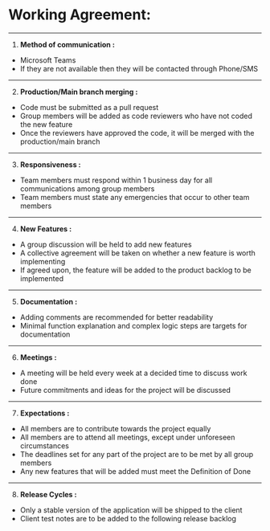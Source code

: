 # Working Agreement:
***
1. **Method of communication :**
  - Microsoft Teams
  - If they are not available then they will be contacted through Phone/SMS
***
2. **Production/Main branch merging :**
  - Code must be submitted as a pull request 
  - Group members will be added as code reviewers who have not coded the new feature
  - Once the reviewers have approved the code, it will be merged with the production/main branch
***
3. **Responsiveness :**
  - Team members must respond within 1 business day for all communications among group members
  - Team members must state any emergencies that occur to other team members
***
4. **New Features :**
  - A group discussion will be held to add new features
  - A collective agreement will be taken on whether a new feature is worth implementing
  - If agreed upon, the feature will be added to the product backlog to be implemented
***
5. **Documentation :**
  - Adding comments are recommended for better readability
  - Minimal function explanation and complex logic steps are targets for documentation 
***
6. **Meetings :**
  - A meeting will be held every week at a decided time to discuss work done
  - Future commitments and ideas for the project will be discussed
***
7. **Expectations :** 
  - All members are to contribute towards the project equally
  - All members are to attend all meetings, except under unforeseen circumstances
  - The deadlines set for any part of the project are to be met by all group members
  - Any new features that will be added must meet the Definition of Done
***
8. **Release Cycles :** 
  - Only a stable version of the application will be shipped to the client
  - Client test notes are to be added to the following release backlog
